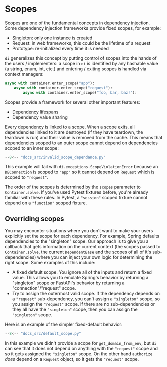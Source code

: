 # Scopes

Scopes are one of the fundamental concepts in dependency injection.
Some dependency injection frameworks provide fixed scopes, for example:

- Singleton: only one instance is created
- Request: in web frameworks, this could be the lifetime of a request
- Prototype: re-initialized every time it is needed

`di` generalizes this concept by putting control of scopes into the hands of the users / implementers: a scope in `di` is identified by any hashable value (a string, enum, int, etc.) and entering / exiting scopes is handled via context managers:

```python
async with container.enter_scope("app"):
    async with container.enter_scope("request"):
        async with container.enter_scope("foo, bar, baz!"):
```

Scopes provide a framework for several other important features:

- Dependency lifespans
- Dependency value sharing

Every dependency is linked to a scope.
When a scope exits, all dependencies linked to it are destroyed (if they have teardown, the teardown is run) and their value is removed from the cache.
This means that dependencies scoped to an outer scope cannot depend on dependencies scoped to an inner scope:

```Python
--8<-- "docs_src/invalid_scope_dependance.py"
```

This example will fail with `di.exceptions.ScopeViolationError` because an `DBConnection` is scoped to `"app"` so it cannot depend on `Request` which is scoped to `"request"`.

The order of the scopes is determined by the `scopes` parameter to `Container.solve`.
If you've used Pytest fixtures before, you're already familiar with these rules.
In Pytest, a `"session"` scoped fixture cannot depend on a `"function"` scoped fixture.

## Overriding scopes

You may encounter situations where you don't want to make your users explicitly set the scope for each dependency.
For example, Spring defaults dependencies to the "singleton" scope.
Our approach is to give you a callback that gets information on the current context (the scopes passed to `Container.solve`, the current `DependentBase` and the scopes of all of it's sub-dependencies) where you can inject your own logic for determining the right scope.
Some examples of this include:

- A fixed default scope. You ignore all of the inputs and return a fixed value. This allows you to emulate Spring's behavior by returning a "singleton" scope or FastAPI's behavior by returning a "connection"/"request" scope.
- Try to assign the outermost valid scope. If the dependency depends on a `"request"` sub-dependency, you can't assign a `"singleton"` scope, so you assign the `"request"` scope. If there are no sub-dependencies or they all have the `"singleton"` scope, then you can assign the `"singleton"` scope.

Here is an example of the simpler fixed-default behavior:

```Python
--8<-- "docs_src/default_scope.py"
```

In this example we didn't provide a scope for `get_domain_from_env`, but `di` can see that it does not depend on anything with the `"request"` scope and so it gets assigned the `"singleton"` scope.
On the other hand `authorize` *does* depend on a `Request` object, so it gets the `"request"` scope.

[contextvars]: https://docs.python.org/3/library/contextvars.html
